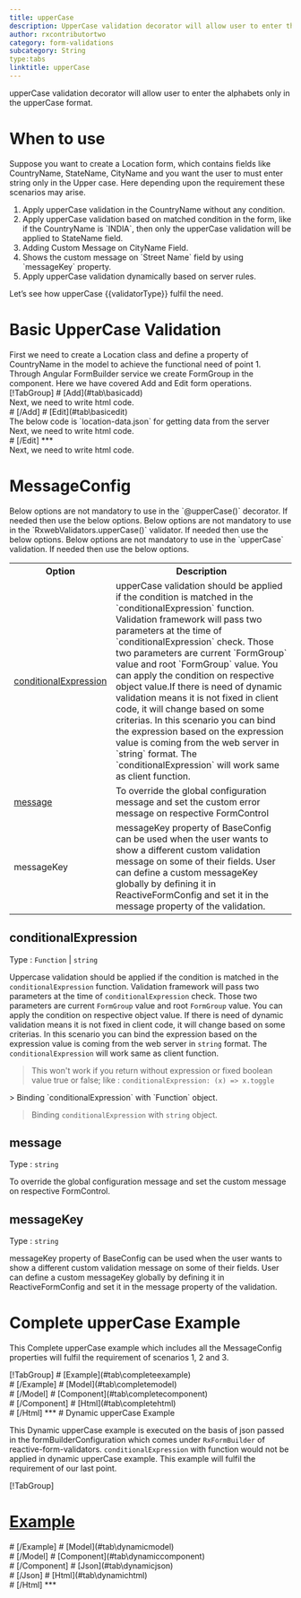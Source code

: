 ```yaml
---
title: upperCase 
description: UpperCase validation decorator will allow user to enter the alphabets only in the upperCase format.
author: rxcontributortwo
category: form-validations
subcategory: String
type:tabs
linktitle: upperCase
---
```


<div class="title-bar"><p>upperCase validation decorator will allow user to enter the alphabets only in the upperCase format.</p></div>

# When to use
Suppose you want to create a Location form, which contains fields like CountryName, StateName, CityName and you want the user to must enter string only in the Upper case. Here depending upon the requirement these scenarios may arise.
<ol class='showHideElement'>
    <li>Apply upperCase validation in the CountryName without any condition.</li>
    <li>Apply upperCase validation based on matched condition in the form, like if the CountryName is `INDIA`, then only the upperCase validation will be applied to StateName field.</li>
	<li>Adding Custom Message on CityName Field.</li>
<li>Shows the custom message on `Street Name` field by using `messageKey` property.</li>
    <data-scope scope="['decorator','validator']">
	<li>Apply upperCase validation dynamically based on server rules.</li>
    </data-scope>
</ol>
Let’s see how upperCase {{validatorType}} fulfil the need.

# Basic UpperCase Validation
<data-scope scope="['decorator','template-driven-directives','template-driven-decorators']">
First we need to create a Location class and define a property of CountryName in the model to achieve the functional need of point 1.
<div component="app-code" key="upperCase-add-model"></div> 
</data-scope>
Through Angular FormBuilder service we create FormGroup in the component.
Here we have covered Add and Edit form operations. 

<data-scope scope="['decorator']">
<div component="app-tabs" key="basic-operations"></div>
[!TabGroup]
# [Add](#tab\basicadd)
<div component="app-code" key="upperCase-add-component"></div> 
Next, we need to write html code.
<div component="app-code" key="upperCase-add-html"></div> 
<div component="app-example-runner" ref-component="app-upperCase-add"></div>
# [/Add]
# [Edit](#tab\basicedit)
<div component="app-code" key="upperCase-edit-component"></div>
The below code is `location-data.json` for getting data from the server 
<div component="app-code" key="upperCase-edit-json"></div> 
Next, we need to write html code.
<div component="app-code" key="upperCase-edit-html"></div> 
<div component="app-example-runner" ref-component="app-upperCase-edit"></div>
# [/Edit]
***
</data-scope>

<data-scope scope="['validator','template-driven-directives','template-driven-decorators']">
<div component="app-code" key="upperCase-add-component"></div> 
Next, we need to write html code.
<div component="app-code" key="upperCase-add-html"></div> 
<div component="app-example-runner" ref-component="app-upperCase-add"></div>
</data-scope>
 
# MessageConfig 
<data-scope scope="['decorator']">
Below options are not mandatory to use in the `@upperCase()` decorator. If needed then use the below options.
</data-scope>

<data-scope scope="['validator']">
Below options are not mandatory to use in the `RxwebValidators.upperCase()` validator. If needed then use the below options.
</data-scope>

<data-scope scope="['template-driven-directives','template-driven-decorators']">
Below options are not mandatory to use in the `upperCase` validation. If needed then use the below options.
</data-scope>

<table class="table table-bordered table-striped showHideElement">
<tr><th>Option</th><th>Description</th></tr>
<tr><td><a href="#conditionalExpression" (click)='scrollTo("#conditionalExpression")' title="conditionalExpression">conditionalExpression</a></td><td>upperCase validation should be applied if the condition is matched in the `conditionalExpression` function. Validation framework will pass two parameters at the time of `conditionalExpression` check. Those two parameters are current `FormGroup` value and root `FormGroup` value. You can apply the condition on respective object value.If there is need of dynamic validation means it is not fixed in client code, it will change based on some criterias. In this scenario you can bind the expression based on the expression value is coming from the web server in `string` format. The `conditionalExpression` will work same as client function.</td></tr>
<tr><td><a href="#message" (click)='scrollTo("#message")' title="message">message</a></td><td>To override the global configuration message and set the custom error message on respective FormControl</td></tr>
<tr><td><a (click)='scrollTo("#messageKey")' title="messageKey">messageKey</a></td><td>messageKey property of BaseConfig can be used when the user wants to show a different custom validation message on some of their fields. User can define a custom messageKey globally by defining it in ReactiveFormConfig and set it in the message property of the validation.</td></tr>
</table>

## conditionalExpression 
Type :  `Function`  |  `string` 

Uppercase validation should be applied if the condition is matched in the `conditionalExpression` function. Validation framework will pass two parameters at the time of `conditionalExpression` check. Those two parameters are current `FormGroup` value and root `FormGroup` value. You can apply the condition on respective object value.
If there is need of dynamic validation means it is not fixed in client code, it will change based on some criterias. In this scenario you can bind the expression based on the expression value is coming from the web server in `string` format. The `conditionalExpression` will work same as client function.

> This won't work if you return without expression or fixed boolean value true or false; like : `conditionalExpression: (x) => x.toggle`

<data-scope scope="['validator','decorator']">
> Binding `conditionalExpression` with `Function` object.
<div component="app-code" key="upperCase-conditionalExpressionExampleFunction-model"></div> 
</data-scope>

> Binding `conditionalExpression` with `string` object. 
<div component="app-code" key="upperCase-conditionalExpressionExampleString-model"></div> 

<div component="app-example-runner" ref-component="app-upperCase-conditionalExpression" title="upperCase {{validatorType}} with conditionalExpression" key="conditionalExpression"></div>
 
## message 
Type :  `string` 

To override the global configuration message and set the custom message on respective FormControl.
 
<div component="app-code" key="upperCase-messageExample-model"></div> 
<div component="app-example-runner" ref-component="app-upperCase-message" title="upperCase {{validatorType}} with message" key="message"></div>

## messageKey
Type : `string`

messageKey property of BaseConfig can be used when the user wants to show a different custom validation message on some of their fields. User can define a custom messageKey globally by defining it in ReactiveFormConfig and set it in the message property of the validation.

<div component="app-code" key="upperCase-messageKeyExample-model"></div> 
<div component="app-example-runner" ref-component="app-upperCase-messageKey" title="upperCase {{validatorType}} with messageKey" key="messageKey"></div>

# Complete upperCase Example

This Complete upperCase example which includes all the MessageConfig properties will fulfil the requirement of scenarios 1, 2 and 3.

<div component="app-tabs" key="complete"></div>
[!TabGroup]
# [Example](#tab\completeexample)
<div component="app-example-runner" ref-component="app-upperCase-complete"></div>
# [/Example]
<data-scope scope="['decorator','template-driven-directives','template-driven-decorators']">
# [Model](#tab\completemodel)
<div component="app-code" key="upperCase-complete-model"></div> 
# [/Model]
</data-scope>
# [Component](#tab\completecomponent)
<div component="app-code" key="upperCase-complete-component"></div> 
# [/Component]
# [Html](#tab\completehtml)
<div component="app-code" key="upperCase-complete-html"></div> 
# [/Html]
***

<data-scope scope="['decorator','validator']">
# Dynamic upperCase Example

This Dynamic upperCase example is executed on the basis of json passed in the formBuilderConfiguration which comes under `RxFormBuilder` of reactive-form-validators. `conditionalExpression` with function would not be applied in dynamic upperCase example. This example will fulfil the requirement of our last point.

<div component="app-tabs" key="dynamic"></div>

[!TabGroup]
# [Example](#tab\dynamicexample)
<div component="app-example-runner" ref-component="app-upperCase-dynamic"></div>
# [/Example]
<data-scope scope="['decorator']">
# [Model](#tab\dynamicmodel)
<div component="app-code" key="upperCase-dynamic-model"></div>
# [/Model]
</data-scope>
# [Component](#tab\dynamiccomponent)
<div component="app-code" key="upperCase-dynamic-json"></div>
# [/Component]
# [Json](#tab\dynamicjson)
<div component="app-code" key="upperCase-dynamic-json"></div>
# [/Json]
# [Html](#tab\dynamichtml)
<div component="app-code" key="upperCase-dynamic-html"></div> 
# [/Html]
***
</data-scope>
